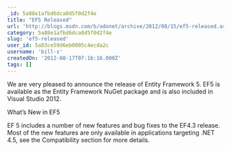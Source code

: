 ```yaml
---
_id: 5a88e1afbd6dca0d5f0d2f4e
title: "EF5 Released"
url: 'http://blogs.msdn.com/b/adonet/archive/2012/08/15/ef5-released.aspx'
category: 5a88e1afbd6dca0d5f0d2f4e
slug: 'ef5-released'
user_id: 5a83ce59d6eb0005c4ecda2c
username: 'bill-s'
createdOn: '2012-08-17T07:16:16.000Z'
tags: []
---
```


We are very pleased to announce the release of Entity Framework 5. EF5 is available as the Entity Framework NuGet package and is also included in Visual Studio 2012.

What’s New in EF5

EF 5 includes a number of new features and bug fixes to the EF4.3 release. Most of the new features are only available in applications targeting .NET 4.5, see the Compatibility section for more details.
